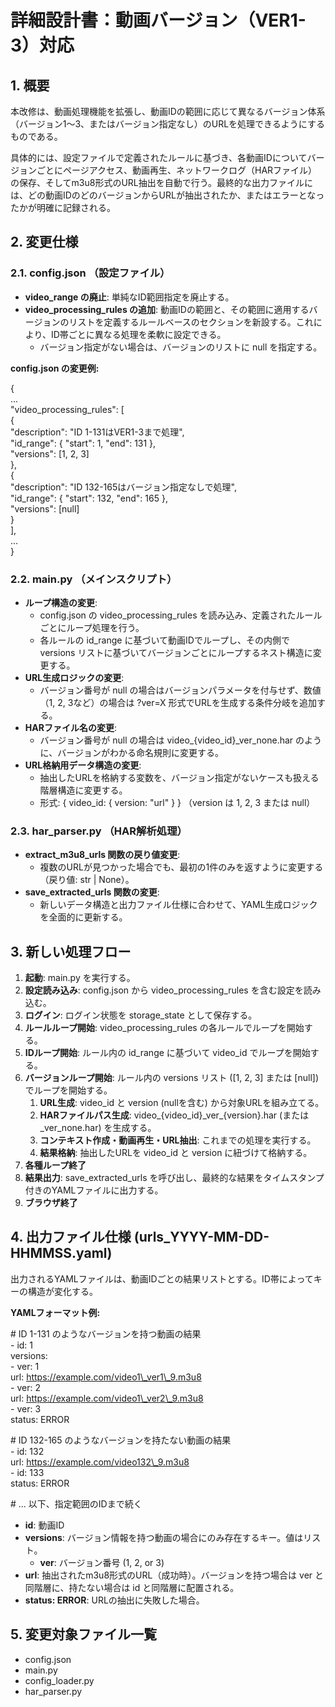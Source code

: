 # **詳細設計書：動画バージョン（VER1-3）対応**

## **1\. 概要**

本改修は、動画処理機能を拡張し、動画IDの範囲に応じて異なるバージョン体系（バージョン1〜3、またはバージョン指定なし）のURLを処理できるようにするものである。

具体的には、設定ファイルで定義されたルールに基づき、各動画IDについてバージョンごとにページアクセス、動画再生、ネットワークログ（HARファイル）の保存、そしてm3u8形式のURL抽出を自動で行う。最終的な出力ファイルには、どの動画IDのどのバージョンからURLが抽出されたか、またはエラーとなったかが明確に記録される。

## **2\. 変更仕様**

### **2.1. config.json （設定ファイル）**

* **video\_range の廃止**: 単純なID範囲指定を廃止する。  
* **video\_processing\_rules の追加**: 動画IDの範囲と、その範囲に適用するバージョンのリストを定義するルールベースのセクションを新設する。これにより、ID帯ごとに異なる処理を柔軟に設定できる。  
  * バージョン指定がない場合は、バージョンのリストに null を指定する。

**config.json の変更例:**

{  
  ...  
  "video\_processing\_rules": \[  
    {  
      "description": "ID 1-131はVER1-3まで処理",  
      "id\_range": { "start": 1, "end": 131 },  
      "versions": \[1, 2, 3\]  
    },  
    {  
      "description": "ID 132-165はバージョン指定なしで処理",  
      "id\_range": { "start": 132, "end": 165 },  
      "versions": \[null\]  
    }  
  \],  
  ...  
}

### **2.2. main.py （メインスクリプト）**

* **ループ構造の変更**:  
  * config.json の video\_processing\_rules を読み込み、定義されたルールごとにループ処理を行う。  
  * 各ルールの id\_range に基づいて動画IDでループし、その内側で versions リストに基づいてバージョンごとにループするネスト構造に変更する。  
* **URL生成ロジックの変更**:  
  * バージョン番号が null の場合はバージョンパラメータを付与せず、数値（1, 2, 3など）の場合は ?ver=X 形式でURLを生成する条件分岐を追加する。  
* **HARファイル名の変更**:  
  * バージョン番号が null の場合は video\_{video\_id}\_ver\_none.har のように、バージョンがわかる命名規則に変更する。  
* **URL格納用データ構造の変更**:  
  * 抽出したURLを格納する変数を、バージョン指定がないケースも扱える階層構造に変更する。  
  * 形式: { video\_id: { version: "url" } } （version は 1, 2, 3 または null）

### **2.3. har\_parser.py （HAR解析処理）**

* **extract\_m3u8\_urls 関数の戻り値変更**:  
  * 複数のURLが見つかった場合でも、最初の1件のみを返すように変更する（戻り値: str | None）。  
* **save\_extracted\_urls 関数の変更**:  
  * 新しいデータ構造と出力ファイル仕様に合わせて、YAML生成ロジックを全面的に更新する。

## **3\. 新しい処理フロー**

1. **起動**: main.py を実行する。  
2. **設定読み込み**: config.json から video\_processing\_rules を含む設定を読み込む。  
3. **ログイン**: ログイン状態を storage\_state として保存する。  
4. **ルールループ開始**: video\_processing\_rules の各ルールでループを開始する。  
5. **IDループ開始**: ルール内の id\_range に基づいて video\_id でループを開始する。  
6. **バージョンループ開始**: ルール内の versions リスト (\[1, 2, 3\] または \[null\]) でループを開始する。  
   1. **URL生成**: video\_id と version (nullを含む) から対象URLを組み立てる。  
   2. **HARファイルパス生成**: video\_{video\_id}\_ver\_{version}.har (または \_ver\_none.har) を生成する。  
   3. **コンテキスト作成・動画再生・URL抽出**: これまでの処理を実行する。  
   4. **結果格納**: 抽出したURLを video\_id と version に紐づけて格納する。  
7. **各種ループ終了**  
8. **結果出力**: save\_extracted\_urls を呼び出し、最終的な結果をタイムスタンプ付きのYAMLファイルに出力する。  
9. **ブラウザ終了**

## **4\. 出力ファイル仕様 (urls\_YYYY-MM-DD-HHMMSS.yaml)**

出力されるYAMLファイルは、動画IDごとの結果リストとする。ID帯によってキーの構造が変化する。

**YAMLフォーマット例:**

\# ID 1-131 のようなバージョンを持つ動画の結果  
\- id: 1  
  versions:  
  \- ver: 1  
    url: https://example.com/video1\_ver1\_9.m3u8  
  \- ver: 2  
    url: https://example.com/video1\_ver2\_9.m3u8  
  \- ver: 3  
    status: ERROR

\# ID 132-165 のようなバージョンを持たない動画の結果  
\- id: 132  
  url: https://example.com/video132\_9.m3u8  
\- id: 133  
  status: ERROR

\# ... 以下、指定範囲のIDまで続く

* **id**: 動画ID  
* **versions**: バージョン情報を持つ動画の場合にのみ存在するキー。値はリスト。  
  * **ver**: バージョン番号 (1, 2, or 3\)  
* **url**: 抽出されたm3u8形式のURL（成功時）。バージョンを持つ場合は ver と同階層に、持たない場合は id と同階層に配置される。  
* **status: ERROR**: URLの抽出に失敗した場合。

## **5\. 変更対象ファイル一覧**

* config.json  
* main.py  
* config\_loader.py  
* har\_parser.py